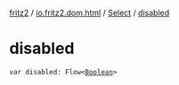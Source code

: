 [fritz2](../../index.md) / [io.fritz2.dom.html](../index.md) / [Select](index.md) / [disabled](./disabled.md)

# disabled

`var disabled: Flow<`[`Boolean`](https://kotlinlang.org/api/latest/jvm/stdlib/kotlin/-boolean/index.html)`>`